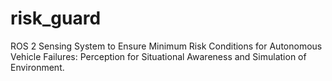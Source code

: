 # risk_guard
ROS 2 Sensing System to Ensure Minimum Risk Conditions for Autonomous Vehicle Failures: Perception for Situational Awareness and Simulation of Environment.